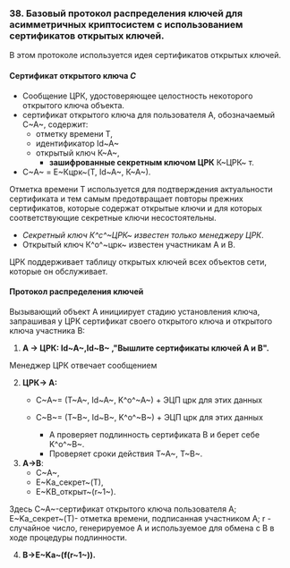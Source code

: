 ### 38. Базовый протокол распределения ключей для асимметричных криптосистем с использованием сертификатов открытых ключей.

В этом протоколе используется идея сертификатов открытых ключей.

#### Сертификат открытого ключа *С*
* Сообщение ЦРК, удостоверяющее целостность некоторого открытого ключа объекта. 
* сертификат открытого ключа для пользователя A, обозначаемый С~А~, содержит:
  *  отметку времени Т, 
  *  идентификатор Id~A~
  *  открытый ключ К~А~,
     * **зашифрованные секретным ключом ЦРК** К~ЦРК~ т.
* С~A~ = Е~Кцрк~(Т, Id~A~, К~А~).

Отметка времени Т используется для подтверждения актуальности сертификата и тем самым предотвращает повторы прежних сертификатов, которые содержат открытые ключи и для которых соответствующие секретные ключи несостоятельны.

- *Секретный ключ К^с^~ЦРК~ известен только менеджеру ЦРК*. 
- Открытый ключ К^о^~црк~ известен участникам А и В.


ЦРК поддерживает таблицу открытых ключей всех объектов сети, которые он обслуживает.

#### Протокол распределения ключей
Вызывающий объект А инициирует стадию установления ключа, запрашивая у ЦРК сертификат своего открытого ключа и открытого ключа участника В:

1. **А -> ЦРК: Id~A~,Id~B~ ,"Вышлите сертификаты ключей А и В".**

Менеджер ЦРК отвечает сообщением

2. **ЦРК-> А:** 
   *  С~A~= (T~A~, Id~A~, K^o^~A~) + ЭЦП црк для этих данных  
   *  С~B~= (T~B~, Id~B~, K^o^~B~) + ЭЦП црк для этих данных

      * А проверяет подлинность сертификата B и берет себе K^o^~B~.
      * Проверяет сроки действия T~A~, T~B~.   
3. **А->В**: 
   * С~A~,
   * Е~Ka_секрет~(Т),
   * Е~KB_открыт~(r~1~).

Здесь 
С~А~-сертификат открытого ключа пользователя А; 
Е~Ka_секрет~(Т)- отметка времени, подписанная участником А; 
r - случайное число, генерируемое А и используемое для обмена с В в ходе процедуры подлинности.

4. **В->Е~Ka~(f(r~1~)).**
